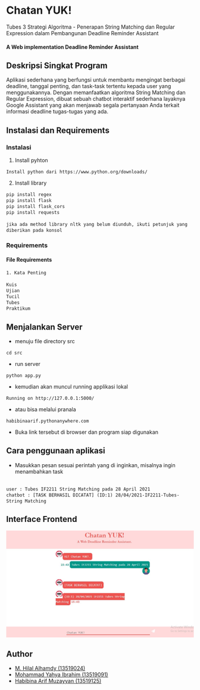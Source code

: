 # Chatan YUK!
Tubes 3 Strategi Algoritma - Penerapan String Matching dan Regular Expression dalam Pembangunan Deadline Reminder Assistant
#### A Web implementation Deadline Reminder Assistant

## Deskripsi Singkat Program
Aplikasi sederhana yang berfungsi untuk membantu mengingat berbagai deadline, tanggal penting, dan task-task tertentu kepada user yang menggunakannya.  Dengan memanfaatkan algoritma String Matching dan Regular Expression, dibuat sebuah chatbot interaktif sederhana layaknya Google Assistant yang akan menjawab segala pertanyaan Anda terkait informasi deadline tugas-tugas yang ada.

## Instalasi dan Requirements

### Instalasi
1. Install pyhton
```
Install python dari https://www.python.org/downloads/
```
2. Install library 
```
pip install regex
pip install flask
pip install flask_cors
pip install requests

jika ada method library nltk yang belum diunduh, ikuti petunjuk yang diberikan pada konsol
```
### Requirements 
#### File Requirements
```
1. Kata Penting

Kuis
Ujian
Tucil
Tubes
Praktikum
```
## Menjalankan Server
- menuju file directory src
```
cd src
```
- run server
```
python app.py
```
- kemudian akan muncul running applikasi lokal
```
Running on http://127.0.0.1:5000/ 
```
- atau bisa melalui pranala
```
habibinaarif.pythonanywhere.com 
```
- Buka link tersebut di browser dan program siap digunakan

## Cara penggunaan aplikasi
- Masukkan pesan sesuai perintah yang di inginkan, misalnya ingin menambahkan task
```

user : Tubes IF2211 String Matching pada 28 April 2021
chatbot : [TASK BERHASIL DICATAT] (ID:1) 28/04/2021-IF2211-Tubes-String Matching

```
## Interface Frontend
![ChatanYuk](https://github.com/hilalhmdy/tubes-3-stima/blob/main/img/ChatanYuk.png)
## Author
- [M. Hilal Alhamdy (13519024)](https://github.com/hilalhmdy)
- [Mohammad  Yahya Ibrahim (13519091)](https://github.com/ibrahimyahyaa)
- [Habibina Arif Muzayyan (13519125)](https://github.com/habibinaarif)

